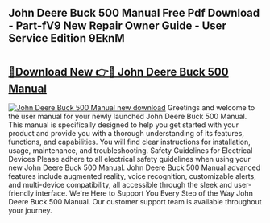 ## John Deere Buck 500 Manual Free Pdf Download - Part-fV9 New Repair Owner Guide - User Service Edition 9EknM

# <h2><a href="http://bc85792.oget.top/?id=John+Deere+Buck+500+Manual">🔗Download New 👉🔴 John Deere Buck 500 Manual</a></h2>

[![John Deere Buck 500 Manual new download](https://i.imgur.com/5g1atiW.png)](http://bc85792.oget.top/?id=John+Deere+Buck+500+Manual)
Greetings and welcome to the user manual for your newly launched John Deere Buck 500 Manual. This manual is specifically designed to help you get started with your product and provide you with a thorough understanding of its features, functions, and capabilities. You will find clear instructions for installation, usage, maintenance, and troubleshooting. Safety Guidelines for Electrical Devices Please adhere to all electrical safety guidelines when using your new John Deere Buck 500 Manual. John Deere Buck 500 Manual advanced features include augmented reality, voice recognition, customizable alerts, and multi-device compatibility, all accessible through the sleek and user-friendly interface. We're Here to Support You Every Step of the Way John Deere Buck 500 Manual. Our customer support team is available throughout your journey.
